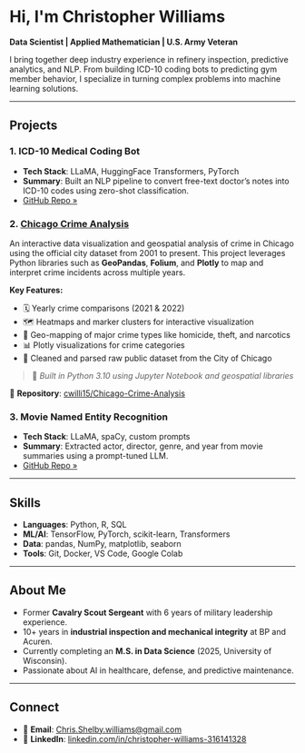 # Hi, I'm Christopher Williams

**Data Scientist | Applied Mathematician | U.S. Army Veteran**

I bring together deep industry experience in refinery inspection, predictive analytics, and NLP. From building ICD-10 coding bots to predicting gym member behavior, I specialize in turning complex problems into machine learning solutions.

---

## Projects

### 1. **ICD-10 Medical Coding Bot**
- **Tech Stack**: LLaMA, HuggingFace Transformers, PyTorch
- **Summary**: Built an NLP pipeline to convert free-text doctor’s notes into ICD-10 codes using zero-shot classification.
- [GitHub Repo »](#)

### 2. [Chicago Crime Analysis](https://github.com/cwilli15/Chicago-Crime-Analysis)

An interactive data visualization and geospatial analysis of crime in Chicago using the official city dataset from 2001 to present. This project leverages Python libraries such as **GeoPandas**, **Folium**, and **Plotly** to map and interpret crime incidents across multiple years.

**Key Features:**
- 🗓️ Yearly crime comparisons (2021 & 2022)
- 🗺️ Heatmaps and marker clusters for interactive visualization
- 📌 Geo-mapping of major crime types like homicide, theft, and narcotics
- 📊 Plotly visualizations for crime categories
- 🧾 Cleaned and parsed raw public dataset from the City of Chicago

> 📍 *Built in Python 3.10 using Jupyter Notebook and geospatial libraries*

🔗 **Repository**: [cwilli15/Chicago-Crime-Analysis](https://github.com/cwilli15/Chicago-Crime-Analysis)

### 3. **Movie Named Entity Recognition**
- **Tech Stack**: LLaMA, spaCy, custom prompts
- **Summary**: Extracted actor, director, genre, and year from movie summaries using a prompt-tuned LLM.
- [GitHub Repo »](#)

---

## Skills
- **Languages**: Python, R, SQL
- **ML/AI**: TensorFlow, PyTorch, scikit-learn, Transformers
- **Data**: pandas, NumPy, matplotlib, seaborn
- **Tools**: Git, Docker, VS Code, Google Colab

---

## About Me
- Former **Cavalry Scout Sergeant** with 6 years of military leadership experience.
- 10+ years in **industrial inspection and mechanical integrity** at BP and Acuren.
- Currently completing an **M.S. in Data Science** (2025, University of Wisconsin).
- Passionate about AI in healthcare, defense, and predictive maintenance.

---

## Connect
- 📧 **Email**: Chris.Shelby.williams@gmail.com  
- 💼 **LinkedIn**: [linkedin.com/in/christopher-williams-316141328](https://www.linkedin.com/in/christopher-williams-316141328)

